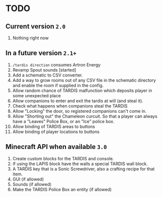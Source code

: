 # TODO
## Current version `2.0`
1. Nothing right now

## In a future version `2.1+`
1. `/tardis direction` consumes Artron Energy
2. Revamp Spout sounds [started]
3. Add a schematic to CSV converter.
4. Add a way to grow rooms out of any CSV file in the schematic directory and enable the room if supplied in the config.
5. Allow random chance of TARDIS malfunction which deposits player in some unexpected place
6. Allow companions to enter and exit the tardis at will (and steal it).
7. Check what happens when companions steal the TARDIS
8. Allow "Locking" the door, so registered companions can't come in.
9. Allow "Shorting out" the Chameleon curcuit. So that a player can always have a "Leaves" Police Box, or an "Ice" police box.
11. Allow binding of TARDIS areas to buttons
12. Allow binding of player locations to buttons

## Minecraft API when available `3.0`
1. Create custom blocks for the TARDIS and console.
2. If using the LAPIS block have the walls a special TARDIS wall block.
3. A TARDIS key that is a Sonic Screwdriver, also a crafting recipe for that item.
4. GUI (if allowed)
5. Sounds (if allowed)
6. Make the TARDIS Police Box an entity (if allowed)
